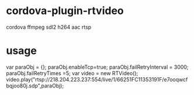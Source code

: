 # cordova-plugin-rtvideo
cordova ffmpeg sdl2 h264 aac rtsp

# usage
var paraObj = {};
paraObj.enableTcp=true;
paraObj.failRetryInterval = 3000;
paraObj.failRetryTimes =5;
var video = new RTVideo();
video.play("rtsp://218.204.223.237:554/live/1/66251FC11353191F/e7ooqwcfbqjoo80j.sdp",paraObj);
